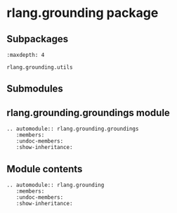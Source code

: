 # rlang.grounding package

## Subpackages

```{toctree}
:maxdepth: 4

rlang.grounding.utils
```

## Submodules

## rlang.grounding.groundings module

```{eval-rst}
.. automodule:: rlang.grounding.groundings
   :members:
   :undoc-members:
   :show-inheritance:
```

## Module contents

```{eval-rst}
.. automodule:: rlang.grounding
   :members:
   :undoc-members:
   :show-inheritance:
```
